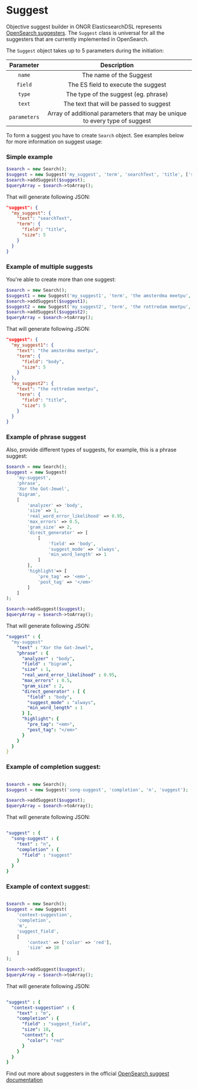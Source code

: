 # Suggest

Objective suggest builder in ONGR ElasticsearchDSL represents [OpenSearch suggesters][1].
The `Suggest` class is universal for all the suggesters that are currently implemented in
OpenSearch.

The `Suggest` object takes up to 5 parameters during the initiation:

|   Parameter  |                              Description                                   |
|:------------:|:--------------------------------------------------------------------------:|
|    `name`    | The name of the Suggest                                                    |
|    `field`   | The ES field to execute the suggest                                        |
|    `type`    | The type of the suggest (eg. phrase)                                       |
|    `text`    | The text that will be passed to suggest                                    |
| `parameters` | Array of additional parameters that may be unique to every type of suggest |

To form a suggest you have to create `Search` object. See examples below for more information
on suggest usage:

### Simple example

```php
$search = new Search();
$suggest = new Suggest('my_suggest', 'term', 'searchText', 'title', ['size' => 5]);
$search->addSuggest($suggest);
$queryArray = $search->toArray();
```

That will generate following JSON:

```JSON
"suggest": {
  "my_suggest": {
    "text": "searchText",
    "term": {
      "field": "title",
      "size": 5
    }
  }
}
```

### Example of multiple suggests

You're able to create more than one suggest:

```php
$search = new Search();
$suggest1 = new Suggest('my_suggest1', 'term', 'the amsterdma meetpu', 'body', ['size' => 5]);
$search->addSuggest($suggest1);
$suggest2 = new Suggest('my_suggest2', 'term', 'the rottredam meetpu', 'title', ['size' => 5]);
$search->addSuggest($suggest2);
$queryArray = $search->toArray();
```

That will generate following JSON:

```JSON
"suggest": {
  "my_suggest1": {
    "text": "the amsterdma meetpu",
    "term": {
      "field": "body",
      "size": 5
    }
  },
  "my_suggest2": {
    "text": "the rottredam meetpu",
    "term": {
      "field": "title",
      "size": 5
    }
  }
}
```

### Example of phrase suggest

Also, provide different types of suggests, for example, this is a phrase suggest:

```php
$search = new Search();
$suggest = new Suggest(
    'my-suggest',
    'phrase',
    'Xor the Got-Jewel',
    'bigram',
    [
        'analyzer' => 'body',
        'size' => 1,
        'real_word_error_likelihood' => 0.95,
        'max_errors' => 0.5,
        'gram_size' => 2,
        'direct_generator' => [
            [
                'field' => 'body',
                'suggest_mode' => 'always',
                'min_word_length' => 1
            ]
        ],
        'highlight'=> [
            'pre_tag' => '<em>',
            'post_tag' => '</em>'
        ]
    ]
);

$search->addSuggest($suggest);
$queryArray = $search->toArray();

```

That will generate following JSON:

```yaml
"suggest" : {
  "my-suggest"
    "text" : "Xor the Got-Jewel",
    "phrase" : {
      "analyzer" : "body",
      "field" : "bigram",
      "size" : 1,
      "real_word_error_likelihood" : 0.95,
      "max_errors" : 0.5,
      "gram_size" : 2,
      "direct_generator" : [ {
        "field" : "body",
        "suggest_mode" : "always",
        "min_word_length" : 1
      } ],
      "highlight": {
        "pre_tag": "<em>",
        "post_tag": "</em>"
      }
    }
  }
}

```

### Example of completion suggest:

```php

$search = new Search();
$suggest = new Suggest('song-suggest', 'completion', 'n', 'suggest');

$search->addSuggest($suggest);
$queryArray = $search->toArray();

```

That will generate following JSON:

```yaml

"suggest" : {
  "song-suggest" : {
    "text" : "n",
    "completion" : {
      "field" : "suggest"
    }
  }
}

```

### Example of context suggest:

```php

$search = new Search();
$suggest = new Suggest(
    'context-suggestion',
    'completion',
    'm',
    'suggest_field',
    [
        'context' => ['color' => 'red'],
        'size' => 10
    ]
);

$search->addSuggest($suggest);
$queryArray = $search->toArray();

```

That will generate following JSON:

```yaml

"suggest" : {
  "context-suggestion" : {
    "text" : "m",
    "completion" : {
      "field" : "suggest_field",
      "size": 10,
      "context": {
        "color": "red"
      }
    }
  }
}

```

Find out more about suggesters in the official [OpenSearch suggest documentation][1]

[1]: https://www.elastic.co/guide/en/elasticsearch/reference/current/search-suggesters.html

